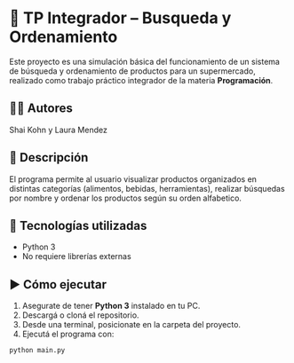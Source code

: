 # 🛒 TP Integrador – Busqueda y Ordenamiento

Este proyecto es una simulación básica del funcionamiento de un sistema de búsqueda y ordenamiento de productos para un supermercado, realizado como trabajo práctico integrador de la materia **Programación**.


## 👨‍💻 Autores

Shai Kohn y Laura Mendez

## 📌 Descripción

El programa permite al usuario visualizar productos organizados en distintas categorías (alimentos, bebidas, herramientas), realizar búsquedas por nombre y ordenar los productos según su orden alfabetico. 

## 🔧 Tecnologías utilizadas

- Python 3
- No requiere librerías externas

## ▶️ Cómo ejecutar

1. Asegurate de tener **Python 3** instalado en tu PC.
2. Descargá o cloná el repositorio.
3. Desde una terminal, posicionate en la carpeta del proyecto.
4. Ejecutá el programa con:

```bash
python main.py